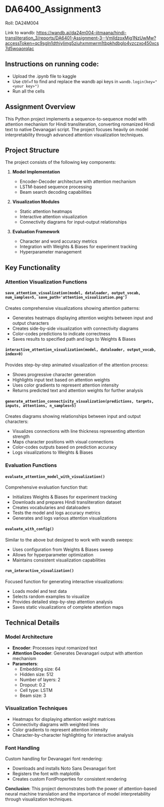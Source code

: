 # DA6400_Assignment3

Roll: DA24M004

Link to wandb: https://wandb.ai/da24m004-iitmaana/hindi-transliteration_3/reports/DA6401-Assignment-3--VmlldzoxMjg1NzUwMw?accessToken=qc9sgln1dthiylimg5ziuhxmmwrm1tbpkhdbglo4vzczxo450xcs7d5woaorqlac

## Instructions on running code:
- Upload the .ipynb file to kaggle
- Use ctrl+f to find and replace the wandb api keys in `wandb.login(key="<your key>")`
- Run all the cells

## Assignment Overview

This Python project implements a sequence-to-sequence model with attention mechanism for Hindi transliteration, converting romanized Hindi text to native Devanagari script. The project focuses heavily on model interpretability through advanced attention visualization techniques.

## Project Structure

The project consists of the following key components:

1. **Model Implementation**
   - Encoder-Decoder architecture with attention mechanism
   - LSTM-based sequence processing
   - Beam search decoding capabilities

2. **Visualization Modules**
   - Static attention heatmaps
   - Interactive attention visualization
   - Connectivity diagrams for input-output relationships

3. **Evaluation Framework**
   - Character and word accuracy metrics
   - Integration with Weights & Biases for experiment tracking
   - Hyperparameter management

## Key Functionality

### Attention Visualization Functions

#### `save_attention_visualization(model, dataloader, output_vocab, num_samples=5, save_path='attention_visualization.png')`
Creates comprehensive visualizations showing attention patterns:
- Generates heatmaps displaying attention weights between input and output characters
- Creates side-by-side visualization with connectivity diagrams
- Color-codes predictions to indicate correctness
- Saves results to specified path and logs to Weights & Biases

#### `interactive_attention_visualization(model, dataloader, output_vocab, index=0)`
Provides step-by-step animated visualization of the attention process:
- Shows progressive character generation
- Highlights input text based on attention weights
- Uses color gradients to represent attention intensity
- Returns predicted text and attention weights for further analysis

#### `generate_attention_connectivity_visualization(predictions, targets, inputs, attentions, n_samples=5)`
Creates diagrams showing relationships between input and output characters:
- Visualizes connections with line thickness representing attention strength
- Maps character positions with visual connections
- Color-codes outputs based on prediction accuracy
- Logs visualizations to Weights & Biases

### Evaluation Functions

#### `evaluate_attention_model_with_visualization()`
Comprehensive evaluation function that:
- Initializes Weights & Biases for experiment tracking
- Downloads and prepares Hindi transliteration dataset
- Creates vocabularies and dataloaders
- Tests the model and logs accuracy metrics
- Generates and logs various attention visualizations

#### `evaluate_with_config()`
Similar to the above but designed to work with wandb sweeps:
- Uses configuration from Weights & Biases sweep
- Allows for hyperparameter optimization
- Maintains consistent visualization capabilities

#### `run_interactive_visualization()`
Focused function for generating interactive visualizations:
- Loads model and test data
- Selects random examples to visualize
- Provides detailed step-by-step attention analysis
- Saves static visualizations of complete attention maps

## Technical Details

### Model Architecture
- **Encoder**: Processes input romanized text
- **Attention Decoder**: Generates Devanagari output with attention mechanism
- **Parameters**:
  - Embedding size: 64
  - Hidden size: 512
  - Number of layers: 2
  - Dropout: 0.2
  - Cell type: LSTM
  - Beam size: 3

### Visualization Techniques
- Heatmaps for displaying attention weight matrices
- Connectivity diagrams with weighted lines
- Color gradients to represent attention intensity
- Character-by-character highlighting for interactive analysis

### Font Handling
Custom handling for Devanagari font rendering:
- Downloads and installs Noto Sans Devanagari font
- Registers the font with matplotlib
- Creates custom FontProperties for consistent rendering

**Conclusion**: This project demonstrates both the power of attention-based neural machine translation and the importance of model interpretability through visualization techniques.
